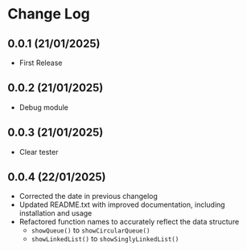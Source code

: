 Change Log
==========

0.0.1 (21/01/2025)
------------------
- First Release

0.0.2 (21/01/2025)
------------------
- Debug module

0.0.3 (21/01/2025)
------------------
- Clear tester

0.0.4 (22/01/2025)
------------------
- Corrected the date in previous changelog
- Updated README.txt with improved documentation, including installation and usage
- Refactored function names to accurately reflect the data structure
    - `showQueue()` to `showCircularQueue()`
    - `showLinkedList()` to `showSinglyLinkedList()`